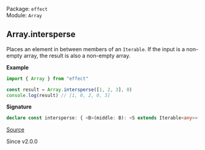 Package: `effect`<br />
Module: `Array`<br />

## Array.intersperse

Places an element in between members of an `Iterable`.
If the input is a non-empty array, the result is also a non-empty array.

**Example**

```ts
import { Array } from "effect"

const result = Array.intersperse([1, 2, 3], 0)
console.log(result) // [1, 0, 2, 0, 3]
```

**Signature**

```ts
declare const intersperse: { <B>(middle: B): <S extends Iterable<any>>(self: S) => ReadonlyArray.With<S, ReadonlyArray.Infer<S> | B>; <A, B>(self: NonEmptyReadonlyArray<A>, middle: B): NonEmptyArray<A | B>; <A, B>(self: Iterable<A>, middle: B): Array<A | B>; }
```

[Source](https://github.com/Effect-TS/effect/tree/main/packages/effect/src/Array.ts#L1534)

Since v2.0.0